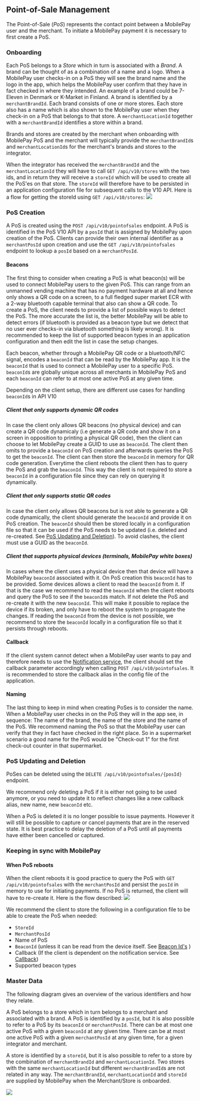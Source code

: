## <a name="pos_management"></a>Point-of-Sale Management
The Point-of-Sale (*PoS*) represents the contact point between a MobilePay user and the merchant.
To initiate a MobilePay payment it is necessary to first create a PoS. 

### Onboarding
Each PoS belongs to a *Store* which in turn is associated with a *Brand*. A brand can be thought of as a combination of a name and a logo. When a MobilePay user checks-in on a PoS they will see the brand name and the logo in the app, which helps the MobilePay user confirm that they have in fact checked in where they intended. An example of a brand could be 7-Eleven in Denmark or K-Market in Finland. A brand is identified by a ````merchantBrandId````. Each brand consists of one or more stores. Each store also has a name which is also shown to the MobilePay user when they check-in on a PoS that belongs to that store. A ````merchantLocationId```` together with a ````merchantBrandId```` identifies a store within a brand. 

Brands and stores are created by the merchant when onboarding with MobilePay PoS and the merchant will typically provide the ````merchantBrandId````s and ````merchantLocationId````s for the merchant's brands and stores to the integrator. 

When the integrator has received the ````merchantBrandId```` and the ````merchantLocationId```` they will have to call ````GET /api/v10/stores```` with the two ids, and in return they will receive a ````storeId```` which will be used to create all the PoS'es on that store. The ````storeId```` will therefore have to be persisted in an application configuration file for subsequent calls to the V10 API. Here is a flow for getting the storeId using ````GET /api/v10/stores````:
[![](assets/images/get_store.png)](assets/images/get_store.png)

### PoS Creation
A PoS is created using the ````POST /api/v10/pointofsales```` endpoint. A PoS is identified in the PoS V10 API by a ````posId```` that is assigned by MobilePay upon creation of the PoS. Clients can provide their own internal identifier as a ````merchantPosId```` upon creation and use the ````GET /api/v10/pointofsales```` endpoint to lookup a ````posId```` based on a ````merchantPosId````. 

#### Beacons
The first thing to consider when creating a PoS is what beacon(s) will be used to connect MobilePay users to the given PoS.
This can range from an unmanned vending machine that has no payment hardware at all and hence only shows a QR code on a screen, to a full fledged super market ECR with a 2-way bluetooth capable terminal that also can show a QR code. To create a PoS, the client needs to provide a list of possible ways to detect the PoS. The more accurate the list is, the better MobilePay will be able to detect errors (if bluetooth is provided as a beacon type but we detect that no user ever checks-in via bluetooth something is likely wrong). It is recommended to keep the list of supported beacon types in an application configuration and then edit the list in case the setup changes.

Each beacon, whether through a MobilePay QR code or a bluetooth/NFC signal, encodes a ````beaconId```` that can be read by the MobilePay app. It is the ````beaconId```` that is used to connect a MobilePay user to a specific PoS. ````beaconId````s are globally unique across all merchants in MobilePay PoS and each ````beaconId```` can refer to at most one active PoS at any given time. 

Depending on the client setup, there are different use cases for handling ````beaconId````s in API V10

##### Client that only supports dynamic QR codes
In case the client only allows QR beacons (no physical device) and can create a QR code dynamicaly (i.e generate a QR code and show it on a screen in opposition to printing a physical QR code), then the client can choose to let MobilePay create a GUID to use as ````beaconId````. The client then omits to provide a ````beaconId```` on PoS creation and afterwards queries the PoS to get the ````beaconId````. The client can then store the ````beaconId```` in memory for QR code generation. Everytime the client reboots the client then has to query the PoS and grab the ````beaconId````. This way the client is not required to store a ````beaconId```` in a configuration file since they can rely on querying it dynamically.

##### Client that only supports static QR codes
In case the client only allows QR beacons but is not able to generate a QR code dynamically, the client should generate the ````beaconId```` and provide it on PoS creation. The ````beaconId```` should then be stored locally in a configuration file so that it can be used if the PoS needs to be updated (i.e. deleted and re-created. See [PoS Updating and Deletion](pos_management#pos_updating_deletion)). To avoid clashes, the client must use a GUID as the ````beaconId````.

##### Client that supports physical devices (terminals, MobilePay white boxes)
In cases where the client uses a physical device then that device will have a MobilePay ````beaconId```` associated with it. On PoS creation this ````beaconId```` has to be provided. Some devices allows a client to read the ````beaconId```` from it. If that is the case we recommend to read the ````beaconId```` when the client reboots and query the PoS to see if the ````beaconId````s match. If not delete the PoS and re-create it with the new ````beaconId````. This will make it possible to replace the device if its broken, and only have to reboot the system to propagate the changes.
If reading the ````beaconId```` from the device is not possible, we recommend to store the ````beaconId```` locally in a configuration file so that it persists through reboots.

#### <a name="callback"></a>Callback
If the client system cannot detect when a MobilePay user wants to pay and therefore needs to use the [Notification service](detecting_mobilePay#notification_service), the client should set the callback parameter accordingly when calling ````POST /api/v10/pointofsales````.
It is recommended to store the callback alias in the config file of the application.

#### Naming
The last thing to keep in mind when creating PoSes is to consider the name. When a MobilePay user checks in on the PoS they will in the app see, in sequence: The name of the brand, the name of the store and the name of the PoS. We recommend naming the PoS so that the MobilePay user can verify that they in fact have checked in the right place. So in a supermarket scenario a good name for the PoS would be "Check-out 1" for the first check-out counter in that supermarket.

### <a name="pos_updating_deletion"></a>PoS Updating and Deletion

PoSes can be deleted using the ````DELETE /api/v10/pointofsales/{posId}```` endpoint.

We recommend only deleting a PoS if it is either not going to be used anymore, or you need to update it to reflect changes like a new callback alias, new name, new ````beaconId```` etc.

When a PoS is deleted it is no longer possible to issue payments. However it will still be possible to capture or cancel payments that are in the reserved state. It is best practice to delay the deletion of a PoS until all payments have either been cancelled or captured.

### Keeping in sync with MobilePay

#### When PoS reboots
When the client reboots it is good practice to query the PoS with ````GET /api/v10/pointofsales```` with the ````merchantPosId```` and persist the ````posId```` in memory to use for initiating payments. If no PoS is returned, the client will have to re-create it. Here is the flow described:
[![](assets/images/PoS_Onboarding.png)](assets/images/PoS_Onboarding.png)


We recommend the client to store the following in a configuration file to be able to create the PoS when needed:

* ````StoreId````
* ````MerchantPosId````
* Name of PoS
* ````BeaconId```` (unless it can be read from the device itself. See [Beacon Id's](pos_management#beacon_ids) )
* Callback (If the client is dependent on the notification service. See [Callback](pos_management#callback))
* Supported beacon types

### <a name="master-data"></a>Master Data

The following diagram gives an overview of the various identifiers and how they relate. 

A PoS belongs to a store which in turn belongs to a merchant and associated with a brand. A PoS is identified by a ````posId````, but it is also possible to refer to a PoS by its ````beaconId```` or ````merchantPosId````. There can be at most one active PoS with a given ````beaconId```` at any given time. There can be at most one active PoS with a given ````merchantPosId```` at any given time, for a given integrator and merchant. 

A store is identified by a ````storeId````, but it is also possible to refer to a store by the combination of ````merchantBrandId```` and ````merchantLocationId````. Two stores with the same ````merchantLocationId```` but different ````merchantBrandId````s are not related in any way. The ````merchantBrandId````, ````merchantLocationId```` and ````storeId```` are supplied by MobilePay when the Merchant/Store is onboarded. 

[![](assets/images/Master_Data_Hierarchy.png)](assets/images/Master_Data_Hierarchy.png)
